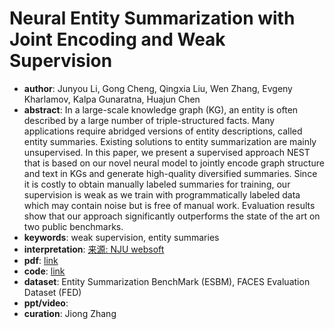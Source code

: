 # Neural Entity Summarization with Joint Encoding and Weak Supervision
* **author**: Junyou Li, Gong Cheng, Qingxia Liu, Wen Zhang, Evgeny Kharlamov, Kalpa Gunaratna, Huajun Chen
* **abstract**: In a large-scale knowledge graph (KG), an entity is often described by a large number of triple-structured facts. Many applications require abridged versions of entity descriptions, called entity summaries. Existing solutions to entity summarization are mainly unsupervised. In this paper, we present a supervised approach NEST that is based on our novel neural model to jointly encode graph structure and text in KGs and generate high-quality diversified summaries. Since it is costly to obtain manually labeled summaries for training, our supervision is weak as we train with programmatically labeled data which may contain noise but is free of manual work. Evaluation results show that our approach significantly outperforms the state of the art on two public benchmarks.
* **keywords**: weak supervision, entity summaries
* **interpretation**: [来源: NJU websoft](http://ws.nju.edu.cn/blog/2020/04/websoft%e6%8a%80%e6%9c%af%e7%bb%8f%e9%aa%8c%e5%88%86%e4%ba%ab-ijcai-pricai20%e8%ae%ba%e6%96%87%e4%bb%8b%e7%bb%8d-neural-entity-summarization-with-joint-encoding-and-weak-supe/)
* **pdf**: [link](https://www.ijcai.org/Proceedings/2020/242)
* **code**: [link](https://github.com/nju-websoft/NEST)
* **dataset**: Entity Summarization BenchMark (ESBM), FACES Evaluation Dataset (FED) 
* **ppt/video**:
* **curation**: Jiong Zhang 